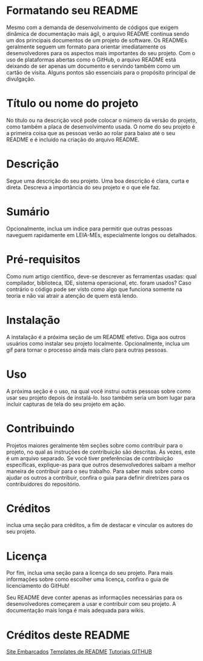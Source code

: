 # Formatando seu README

Mesmo com a demanda de desenvolvimento de códigos que exigem dinâmica de documentação mais ágil, o arquivo README continua sendo um dos principais documentos de um projeto de software. Os READMEs geralmente seguem um formato para orientar imediatamente os desenvolvedores para os aspectos mais importantes do seu projeto. 
Com o uso de plataformas abertas como o GitHub, o arquivo README está deixando de ser apenas um documento e servindo também como um cartão de visita. Alguns pontos são essenciais para o propósito principal de divulgação.

# Título ou nome do projeto

No título ou na descrição você pode colocar o número da versão do projeto, como também a placa de desenvolvimento usada. O nome do seu projeto é a primeira coisa que as pessoas verão ao rolar para baixo até o seu README e é incluído na criação do arquivo README.

# Descrição

Segue uma descrição do seu projeto. Uma boa descrição é clara, curta e direta. Descreva a importância do seu projeto e o que ele faz.

# Sumário 

Opcionalmente, inclua um índice para permitir que outras pessoas naveguem rapidamente em LEIA-MEs, especialmente longos ou detalhados.

# Pré-requisitos

Como num artigo científico, deve-se descrever as ferramentas usadas: qual compilador, biblioteca, IDE, sistema operacional, etc. foram usados? Caso contrário o código pode ser visto como algo que funciona somente na teoria e não vai atrair a atenção de quem está lendo.

# Instalação

A instalação é a próxima seção de um README efetivo. Diga aos outros usuários como instalar seu projeto localmente. Opcionalmente, inclua um gif para tornar o processo ainda mais claro para outras pessoas.

# Uso

A próxima seção é o uso, na qual você instrui outras pessoas sobre como usar seu projeto depois de instalá-lo. Isso também seria um bom lugar para incluir capturas de tela do seu projeto em ação.

# Contribuindo

Projetos maiores geralmente têm seções sobre como contribuir para o projeto, no qual as instruções de contribuição são descritas. Às vezes, este é um arquivo separado. Se você tiver preferências de contribuição específicas, explique-as para que outros desenvolvedores saibam a melhor maneira de contribuir para o seu trabalho. Para saber mais sobre como ajudar os outros a contribuir, confira o guia para definir diretrizes para os contribuidores do repositório.

# Créditos

inclua uma seção para créditos, a fim de destacar e vincular os autores do seu projeto.

# Licença

Por fim, inclua uma seção para a licença do seu projeto. Para mais informações sobre como escolher uma licença, confira o guia de licenciamento do GitHub!

Seu README deve conter apenas as informações necessárias para os desenvolvedores começarem a usar e contribuir com seu projeto. A documentação mais longa é mais adequada para wikis.

# Créditos deste README

[Site Embarcados](https://www.embarcados.com.br/o-que-escrever-num-readme/)
[Templates de README](https://github.com/nayafia/contributing-template)
[Tutoriais GITHUB](https://guides.github.com/features/wikis/)

